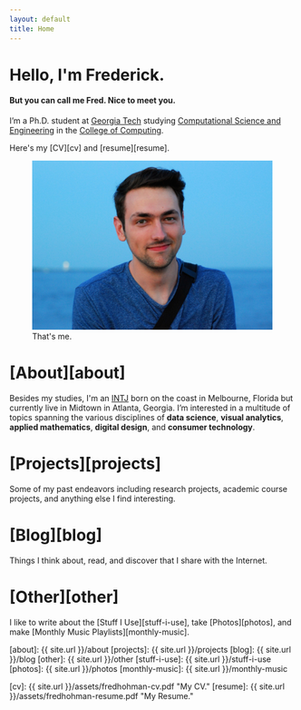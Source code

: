 ```yaml
---
layout: default
title: Home
---
```


# Hello, I'm Frederick.

#### But you can call me Fred. Nice to meet you.

I’m a Ph.D. student at [Georgia Tech][gt] studying [Computational Science and Engineering][cse] in the [College of Computing][coc].

Here's my [CV][cv] and [resume][resume].

<figure>
  <img class="full" src="/images/me.JPG" alt="That's me.">
  <figcaption>That's me.</figcaption>
</figure>

# [About][about]
Besides my studies, I'm an [INTJ][intj] born on the coast in Melbourne, Florida but currently live in Midtown in Atlanta, Georgia. I’m interested in a multitude of topics spanning the various disciplines of **data science**, **visual analytics**, **applied mathematics**, **digital design**, and **consumer technology**.

# [Projects][projects]
Some of my past endeavors including research projects, academic course projects, and anything else I find interesting.

# [Blog][blog]
Things I think about, read, and discover that I share with the Internet.

# [Other][other]
I like to write about the [Stuff I Use][stuff-i-use], take [Photos][photos], and make [Monthly Music Playlists][monthly-music].

<!-- {% for page in site.pages %}
<article class="post" style="margin-bottom:1em;">
<h2 class="post-title">
  <a href="{{ site.baseurl }}{{ post.url }}">
    {{ post.title }}
  </a>
</h2>

<time datetime="{{ post.date | date: "%B %-d, %Y" }}" class="post-date">
  {{ post.date | date: "%B %-d, %Y" }}
</time>
</article>
{% endfor %} -->

[about]: {{ site.url }}/about
[projects]: {{ site.url }}/projects
[blog]: {{ site.url }}/blog
[other]: {{ site.url }}/other
[stuff-i-use]: {{ site.url }}/stuff-i-use
[photos]: {{ site.url }}/photos
[monthly-music]: {{ site.url }}/monthly-music

[gt]: http://www.gatech.edu "Georgia Tech."
[cse]: http://cse.gatech.edu "GT Computational Science and Engineering."
[coc]: http://www.cc.gatech.edu "GT College of Computing."
[intj]: http://en.wikipedia.org/wiki/INTJ "INTJ."

[cv]: {{ site.url }}/assets/fredhohman-cv.pdf "My CV."
[resume]: {{ site.url }}/assets/fredhohman-resume.pdf "My Resume."